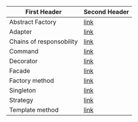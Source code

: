 | First Header             | Second Header                                                                                         |
|--------------------------|-------------------------------------------------------------------------------------------------------|
| Abstract Factory         | [link](https://github.com/antufievsemen/infocomuncation-system/tree/master/task/main/abstractfactory) |
| Adapter                  | [link](https://github.com/antufievsemen/infocomuncation-system/tree/master/task/main/adapter)         |
| Chains of responsobility | [link](https://github.com/antufievsemen/infocomuncation-system/tree/master/task/main/chainofresponsobility)                                                                                              |
| Command                  | [link](https://github.com/antufievsemen/infocomuncation-system/tree/master/task/main/command)                                                                                          |
| Decorator                | [link](https://github.com/antufievsemen/infocomuncation-system/tree/master/task/main/decorator)                                                                                          |
| Facade                   | [link](https://github.com/antufievsemen/infocomuncation-system/tree/master/task/main/facade)                                                                                          |
| Factory method           | [link](https://github.com/antufievsemen/infocomuncation-system/tree/master/task/main/factorymethod)                                                                                          |
| Singleton                | [link](https://github.com/antufievsemen/infocomuncation-system/tree/master/task/main/singleton)                                                                                          |
| Strategy                 | [link](https://github.com/antufievsemen/infocomuncation-system/tree/master/task/main/strategy)                                                                                          |
| Template method          | [link](https://github.com/antufievsemen/infocomuncation-system/tree/master/task/main/templatemethod)                                                                                          |